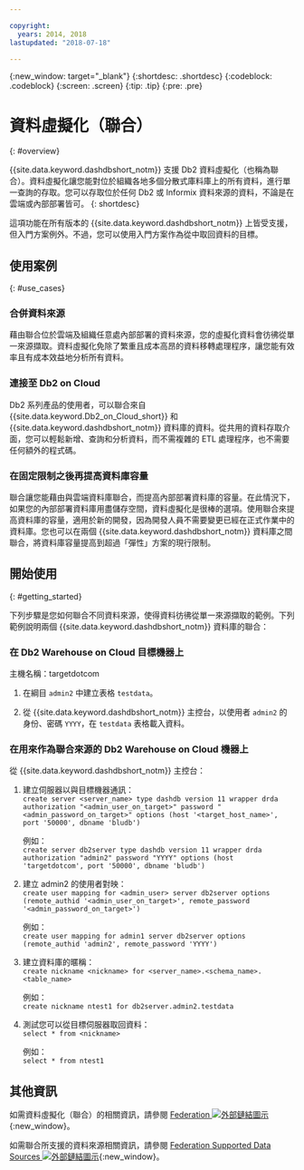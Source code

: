```yaml
---

copyright:
  years: 2014, 2018
lastupdated: "2018-07-18"

---
```


<!-- Attribute definitions --> 
{:new_window: target="_blank"}
{:shortdesc: .shortdesc}
{:codeblock: .codeblock}
{:screen: .screen}
{:tip: .tip}
{:pre: .pre}

# 資料虛擬化（聯合）
{: #overview}

{{site.data.keyword.dashdbshort_notm}} 支援 Db2 資料虛擬化（也稱為聯合）。資料虛擬化讓您能對位於組織各地多個分散式庫料庫上的所有資料，進行單一查詢的存取。您可以存取位於任何 Db2 或 Informix 資料來源的資料，不論是在雲端或內部部署皆可。
{: shortdesc}

這項功能在所有版本的 {{site.data.keyword.dashdbshort_notm}} 上皆受支援，但入門方案例外。不過，您可以使用入門方案作為從中取回資料的目標。

## 使用案例
{: #use_cases}

### 合併資料來源

藉由聯合位於雲端及組織任意處內部部署的資料來源，您的虛擬化資料會彷彿從單一來源擷取。資料虛擬化免除了繁重且成本高昂的資料移轉處理程序，讓您能有效率且有成本效益地分析所有資料。

<!-- A company may have started their operations with an on-premises Db2 server. As cloud technology becomes more widespread and companies start to operate on cloud in a cost-effective fashion, there will be continued Cloud growth. However, the organization’s data on both sources remain as a critical component to their decision-making processes. By way of example, a client operating in retail industry needs to be able to access all data, say customer information, to run further analysis on their customers’ consumption behaviors. They need to be able to identify customers, match their records on cloud with already existing ones from an on-premises database and compose them as if the data is being retrieved from a single source. Federation capability here prevents the burdensome data migration process and allows the user to access the data without moving the data.

located in the cloud and on-premises -->

### 連接至 Db2 on Cloud

Db2 系列產品的使用者，可以聯合來自 {{site.data.keyword.Db2_on_Cloud_short}} 和 {{site.data.keyword.dashdbshort_notm}} 資料庫的資料。從共用的資料存取介面，您可以輕鬆新增、查詢和分析資料，而不需複雜的 ETL 處理程序，也不需要任何額外的程式碼。

<!-- Db2 family users would now be able to federate data between Db2 on Cloud and Db2 Warehouse on Cloud. By being provided a common interface for accessing the data, a user can now easily add or query data from or to the Warehouse without complex ETL processes or any additional code. -->

<!-- ### Sharded data across multiple servers

At times, you might choose to partition (shard) your data. With federation capabilities, sharded data can be queried with a unified interface. Federation gives you the ability to better balance your workloads, scale specific parts of an app, and create microservices that work together. -->

<!-- At times, users may choose to partition (shard). With federation capabilities, data can be queried with a unified interface and this lets the user better balance the workload, scale specific parts of an app or create microservices that work together. -->

### 在固定限制之後再提高資料庫容量

聯合讓您能藉由與雲端資料庫聯合，而提高內部部署資料庫的容量。在此情況下，如果您的內部部署資料庫用盡儲存空間，資料虛擬化是很棒的選項。使用聯合來提高資料庫的容量，適用於新的開發，因為開發人員不需要變更已經在正式作業中的資料庫。您也可以在兩個 {{site.data.keyword.dashdbshort_notm}} 資料庫之間聯合，將資料庫容量提高到超過「彈性」方案的現行限制。

<!-- By using federation, users can increase capacity of an on premises database by federating to or from the cloud. This is a great option if your on premises database is running out of storage. Increased capacity will also be useful for new development as our users no longer need to change a database in production. You can also use this feature to federate between two Db2 on Cloud databases to increase the capacity beyond the current limits of the Flex plan. -->

## 開始使用
{: #getting_started}

下列步驟是您如何聯合不同資料來源，使得資料彷彿從單一來源擷取的範例。下列範例說明兩個 {{site.data.keyword.dashdbshort_notm}} 資料庫的聯合：

### 在 Db2 Warehouse on Cloud 目標機器上

主機名稱：targetdotcom

1. 在綱目 `admin2` 中建立表格 `testdata`。

2. 從 {{site.data.keyword.dashdbshort_notm}} 主控台，以使用者 `admin2` 的身份、密碼 `YYYY`，在 `testdata` 表格載入資料。

### 在用來作為聯合來源的 Db2 Warehouse on Cloud 機器上

從 {{site.data.keyword.dashdbshort_notm}} 主控台：

<!-- 1. Catalog the target machine:<br/>
   `db2 catalog tcpip node <node_name> remote <host_name> server 50000`<br/>

   For example:<br/>
   `db2 catalog tcpip node fedS remote targetdotcom server 50000`

2. Catalog the database on fedS:<br/>
   `db2 catalog db bludb as <db_name> at node <node_name>`

   For example:<br/>
   `db2 catalog db bludb as srcdb at node fedS`

3. Connect to the database on fedS:<br/>
   `db2 connect to <catalog_db_name> user <admin_user> using '<admin_password>'`

   For example:<br/>
   `db2 connect to srcdb user 'admin1' with password 'XXXX'`

4. Create a wrapper on fedS:<br/>
   `db2 "create wrapper drda"` -->

1. 建立伺服器以與目標機器通訊：<br/>
   `create server <server_name> type dashdb version 11 wrapper drda authorization "<admin_user_on_target>" password "<admin_password_on_target>" options (host '<target_host_name>', port '50000', dbname 'bludb')`

   例如：<br/>
   `create server db2server type dashdb version 11 wrapper drda authorization "admin2" password "YYYY" options (host 'targetdotcom', port '50000', dbname 'bludb')`

2. 建立 admin2 的使用者對映：<br/>
   `create user mapping for <admin_user> server db2server options (remote_authid '<admin_user_on_target>', remote_password '<admin_password_on_target>')`

   例如：<br/>
   `create user mapping for admin1 server db2server options (remote_authid 'admin2', remote_password 'YYYY')`

3. 建立資料庫的暱稱：<br/>
   `create nickname <nickname> for <server_name>.<schema_name>.<table_name>`

   例如：<br/>
   `create nickname ntest1 for db2server.admin2.testdata`

4. 測試您可以從目標伺服器取回資料：<br/>
   `select * from <nickname>`

   例如：<br/>
   `select * from ntest1`

## 其他資訊

如需資料虛擬化（聯合）的相關資訊，請參閱 [Federation ![外部鏈結圖示](../../icons/launch-glyph.svg "外部鏈結圖示")](https://www.ibm.com/support/knowledgecenter/SS6NHC/com.ibm.swg.im.dashdb.doc/fcontainer.html){:new_window}。

如需聯合所支援的資料來源相關資訊，請參閱 [Federation Supported Data Sources ![外部鏈結圖示](../../icons/launch-glyph.svg "外部鏈結圖示")](https://www.ibm.com/support/docview.wss?uid=swg27050561){:new_window}。
